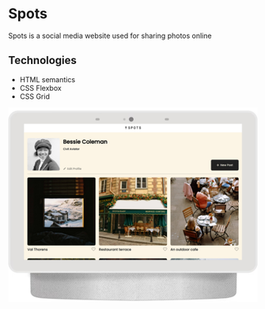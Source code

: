 # Spots

Spots is a social media website used for sharing photos online

## Technologies

- HTML semantics
- CSS Flexbox
- CSS Grid

![Screenshot of the project](./demo-images/screenshot.png)
